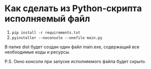 # Как сделать из Python-скрипта исполняемый файл

1. ``pip install -r requirements.txt``
2. ``pyinstaller --noconsole --onefile main.py``

В папке dist будет создан один файл main.exe, содержащий все необходимые коды и ресурсы.

P.S. Окно консоли при запуске исполняемого файла будет скрыто. 

